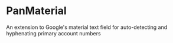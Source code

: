 # PanMaterial
An extension to Google's material text field for auto-detecting and hyphenating primary account numbers 

